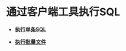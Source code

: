 # 通过客户端工具执行SQL<a name="ZH-CN_TOPIC_0241704266"></a>

-   **[执行单条SQL](执行单条SQL.md)**  

-   **[执行批量文件](执行批量文件.md)**  


